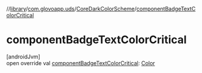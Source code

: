 //[library](../../../index.md)/[com.glovoapp.uds](../index.md)/[CoreDarkColorScheme](index.md)/[componentBadgeTextColorCritical](component-badge-text-color-critical.md)

# componentBadgeTextColorCritical

[androidJvm]\
open override val [componentBadgeTextColorCritical](component-badge-text-color-critical.md): [Color](https://developer.android.com/reference/kotlin/androidx/compose/ui/graphics/Color.html)
